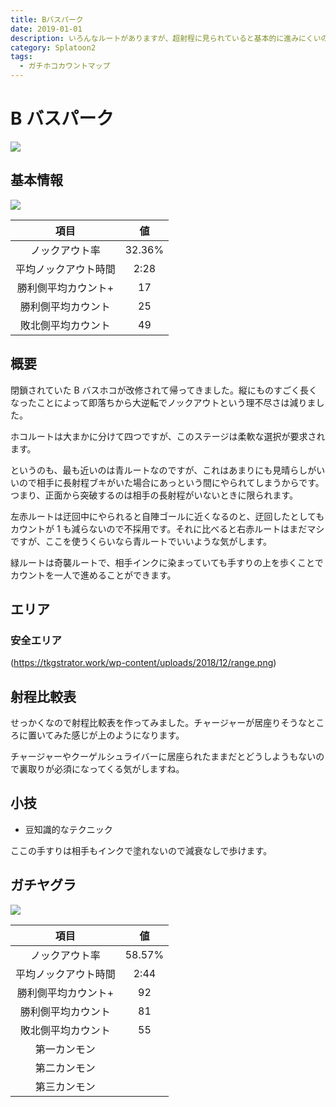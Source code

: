 ```yaml
---
title: Bバスパーク
date: 2019-01-01
description: いろんなルートがありますが、超射程に見られていると基本的に進みにくいのでこここも前線を荒らさないとホコはなかなか進みません
category: Splatoon2
tags:
  - ガチホコカウントマップ
---
```


# B バスパーク

![](https://pbs.twimg.com/media/EcSc1-yXYAIkCsn?format=png)

## 基本情報

![](https://pbs.twimg.com/media/EV-GhEzXsAQe2Ex?format=png)

|         項目         |   値   |
| :------------------: | :----: |
|    ノックアウト率    | 32.36% |
| 平均ノックアウト時間 |  2:28  |
| 勝利側平均カウント+  |   17   |
|  勝利側平均カウント  |   25   |
|  敗北側平均カウント  |   49   |

## 概要

閉鎖されていた B バスホコが改修されて帰ってきました。縦にものすごく長くなったことによって即落ちから大逆転でノックアウトという理不尽さは減りました。

ホコルートは大まかに分けて四つですが、このステージは柔軟な選択が要求されます。

というのも、最も近いのは青ルートなのですが、これはあまりにも見晴らしがいいので相手に長射程ブキがいた場合にあっという間にやられてしまうからです。つまり、正面から突破するのは相手の長射程がいないときに限られます。

左赤ルートは迂回中にやられると自陣ゴールに近くなるのと、迂回したとしてもカウントが 1 も減らないので不採用です。それに比べると右赤ルートはまだマシですが、ここを使うくらいなら青ルートでいいような気がします。

緑ルートは奇襲ルートで、相手インクに染まっていても手すりの上を歩くことでカウントを一人で進めることができます。

## エリア

### 安全エリア

(https://tkgstrator.work/wp-content/uploads/2018/12/range.png)

## 射程比較表

せっかくなので射程比較表を作ってみました。チャージャーが居座りそうなところに置いてみた感じが上のようになります。

チャージャーやクーゲルシュライバーに居座られたままだとどうしようもないので裏取りが必須になってくる気がしますね。

## 小技

- 豆知識的なテクニック

ここの手すりは相手もインクで塗れないので減衰なしで歩けます。

## ガチヤグラ

![](https://pbs.twimg.com/media/E5u0MocVgAYgzLj?format=png)

|         項目         |   値   |
| :------------------: | :----: |
|    ノックアウト率    | 58.57% |
| 平均ノックアウト時間 |  2:44  |
| 勝利側平均カウント+  |   92   |
|  勝利側平均カウント  |   81   |
|  敗北側平均カウント  |   55   |
|     第一カンモン     |        |
|     第二カンモン     |        |
|     第三カンモン     |        |
